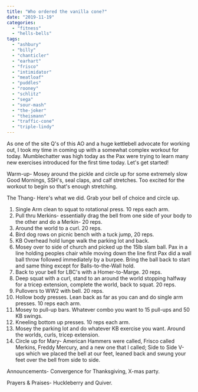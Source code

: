 ```yaml
---
title: "Who ordered the vanilla cone?"
date: "2019-11-19"
categories: 
  - "fitness"
  - "hells-bells"
tags: 
  - "ashbury"
  - "billy"
  - "chanticler"
  - "earhart"
  - "frisco"
  - "intimidator"
  - "meatloaf"
  - "puddles"
  - "rooney"
  - "schlitz"
  - "sega"
  - "sour-mash"
  - "the-joker"
  - "theismann"
  - "traffic-cone"
  - "triple-lindy"
---
```


As one of the site Q's of this AO and a huge kettlebell advocate for working out, I took my time in coming up with a somewhat complex workout for today. Mumblechatter was high today as the Pax were trying to learn many new exercises introduced for the first time today. Let's get started!

Warm-up- Mosey around the pickle and circle up for some extremely slow Good Mornings, SSH's, seal claps, and calf stretches. Too excited for the workout to begin so that's enough stretching.

The Thang- Here's what we did. Grab your bell of choice and circle up.

1. Single Arm clean to squat to rotational press. 10 reps each arm.
2. Pull thru Merkins- essentially drag the bell from one side of your body to the other and do a Merkin- 20 reps.
3. Around the world to a curl. 20 reps.
4. Bird dog rows on picnic bench with a tuck jump, 20 reps.
5. KB Overhead hold lunge walk the parking lot and back.
6. Mosey over to side of church and picked up the 15lb slam ball. Pax in a line holding peoples chair while moving down the line first Pax did a wall ball throw followed immediately by a burpee. Bring the ball back to start and same thing except for Balls-to-the-Wall hold.
7. Back to your bell for LBC's with a Homer-to-Marge. 20 reps.
8. Deep squat with a curl, stand to an around the world stopping halfway for a tricep extension, complete the world, back to squat. 20 reps.
9. Pullovers to WW2 with bell. 20 reps.
10. Hollow body presses. Lean back as far as you can and do single arm presses. 10 reps each arm.
11. Mosey to pull-up bars. Whatever combo you want to 15 pull-ups and 50 KB swings.
12. Kneeling bottom up presses. 10 reps each arm.
13. Mosey the parking lot and do whatever KB exercise you want. Around the worlds, curls, tricep extension.
14. Circle up for Mary- American Hammers were called, Frisco called Merkins, Freddy Mercury, and a new one that I called; Side to Side V-ups which we placed the bell at our feet, leaned back and swung your feet over the bell from side to side.

Announcements- Convergence for Thanksgiving, X-mas party.

Prayers & Praises- Huckleberry and Quiver.
